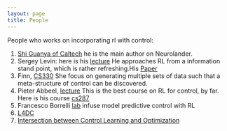 ```yaml
---
layout: page
title: People
---
```

People who works on incorporating rl with control:
1. [Shi Guanya of Caltech](http://gshi.me/) he is the main author on Neurolander.
2. Sergey Levin: here is his [lecture](http://rail.eecs.berkeley.edu/deeprlcourse/) He approaches RL from a information stand point, which is rather refreshing.His [Paper](https://arxiv.org/pdf/1805.00909.pdf)
3. Finn, [CS330](https://www.youtube.com/playlist?list=PLoROMvodv4rMC6zfYmnD7UG3LVvwaITY5) She focus on generating multiple sets of data such that a meta-structure of control can be discovered.
4. Pieter Abbeel, [lecture](https://www.youtube.com/playlist?list=PLwRJQ4m4UJjNBPJdt8WamRAt4XKc639wF) This is the best course on RL for control, by far. Here is his course [cs287](https://people.eecs.berkeley.edu/~pabbeel/cs287-fa19/)
5. Francesco Borrelli [lab](http://www.mpc.berkeley.edu/home) infuse model predictive control with RL
6. [L4DC](https://www.youtube.com/playlist?list=PLYx2nCJDi_QFrGOmIM0ale8T_1Fqu8OIF)
7. [Intersection between Control Learning and Optimization](https://www.youtube.com/playlist?list=PLYx2nCJDi_QFrGOmIM0ale8T_1Fqu8OIF)
